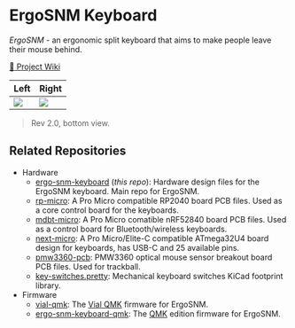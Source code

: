# ErgoSNM Keyboard

*ErgoSNM* \- an ergonomic split keyboard that aims to make people leave their mouse behind.

[:book: Project Wiki](https://github.com/ziteh/ergo-snm-keyboard/wiki)

|Left|Right|
|-|-|
|![](https://i.imgur.com/ulswxmm.png)|![](https://i.imgur.com/xM4c3UR.png)|
> Rev 2.0, bottom view.

## Related Repositories

- Hardware
  - [ergo-snm-keyboard](https://github.com/ziteh/ergo-snm-keyboard) (*this repo*): Hardware design files for the ErgoSNM keyboard. Main repo for ErgoSNM.
  - [rp-micro](https://github.com/ziteh/rp-micro): A Pro Micro compatible RP2040 board PCB files. Used as a core control board for the keyboards.
  - [mdbt-micro](https://github.com/ziteh/mdbt-micro): A Pro Micro comatible nRF52840 board PCB files. Used as a control board for Bluetooth/wireless keyboards.
  - [next-micro](https://github.com/ziteh/next-micro): A Pro Micro/Elite-C compatible ATmega32U4 board design for keyboards, has USB-C and 25 available pins.
  - [pmw3360-pcb](https://github.com/ziteh/pmw3360-pcb): PMW3360 optical mouse sensor breakout board PCB files. Used for trackball.
  - [key-switches.pretty](https://github.com/ziteh/key-switches.pretty): Mechanical keyboard switches KiCad footprint library.
- Firmware
  - [vial-qmk](https://github.com/ziteh/vial-qmk/tree/ergosnm/rev2): The [Vial QMK](https://get.vial.today/) firmware for ErgoSNM.
  - [ergo-snm-keyboard-qmk](https://github.com/ziteh/ergo-snm-keyboard-qmk): The [QMK](https://github.com/qmk/qmk_firmware) edition firmware for ErgoSNM.
